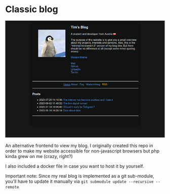 # Classic blog


![](./screenshot.png)

An alternative frontend to view my blog. I originally created this repo in order to make my website accessible for non-javascript browsers but php kinda grew on me (crazy, right?)

I also included a docker file in case you want to host it by yourself.

Important note: Since my real blog is implemented as a git sub-module, you'll have to update it manually via `git submodule update --recursive --remote`
